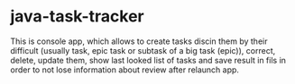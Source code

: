 # java-task-tracker

This is console app, which allows to create tasks discin them by their difficult (usually task, epic task or subtask of a big task (epic)), correct, delete, update them, show last looked list of tasks and save result in fils in order to not lose information about review after relaunch app.
